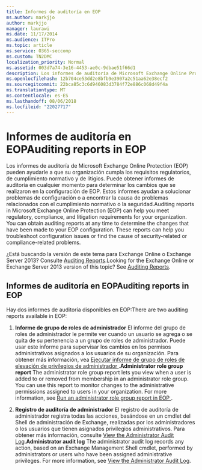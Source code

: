 ```yaml
---
title: Informes de auditoría en EOP
ms.author: markjjo
author: markjjo
manager: laurawi
ms.date: 11/17/2014
ms.audience: ITPro
ms.topic: article
ms.service: O365-seccomp
ms.custom: TN2DMC
localization_priority: Normal
ms.assetid: 003d7a74-3e16-4453-ae0c-9dbae51f66d1
description: Los informes de auditoría de Microsoft Exchange Online Protection (EOP) pueden ayudarle a que su organización cumpla los requisitos regulatorios, de cumplimiento normativo y de litigios. Puede obtener informes de auditoría en cualquier momento para determinar los cambios que se realizaron en la configuración de EOP. Estos informes ayudan a solucionar problemas de configuración o a encontrar la causa de problemas relacionados con el cumplimiento normativo o la seguridad.
ms.openlocfilehash: 12b704ce53dd2e8bfb9e3907a2c51aa62e38ecf2
ms.sourcegitcommit: 22bca85c3c6d946083d3784f72e886c068d49f4a
ms.translationtype: MT
ms.contentlocale: es-ES
ms.lasthandoff: 08/06/2018
ms.locfileid: "22027717"
---
```

# <a name="auditing-reports-in-eop"></a><span data-ttu-id="9b181-105">Informes de auditoría en EOP</span><span class="sxs-lookup"><span data-stu-id="9b181-105">Auditing reports in EOP</span></span>

<span data-ttu-id="9b181-p102">Los informes de auditoría de Microsoft Exchange Online Protection (EOP) pueden ayudarle a que su organización cumpla los requisitos regulatorios, de cumplimiento normativo y de litigios. Puede obtener informes de auditoría en cualquier momento para determinar los cambios que se realizaron en la configuración de EOP. Estos informes ayudan a solucionar problemas de configuración o a encontrar la causa de problemas relacionados con el cumplimiento normativo o la seguridad.</span><span class="sxs-lookup"><span data-stu-id="9b181-p102">Auditing reports in Microsoft Exchange Online Protection (EOP) can help you meet regulatory, compliance, and litigation requirements for your organization. You can obtain auditing reports at any time to determine the changes that have been made to your EOP configuration. These reports can help you troubleshoot configuration issues or find the cause of security-related or compliance-related problems.</span></span>
  
<span data-ttu-id="9b181-p103">¿Está buscando la versión de este tema para Exchange Online o Exchange Server 2013? Consulte [Auditing Reports](http://technet.microsoft.com/library/2b3e1529-1677-4564-be0b-ce22757ddc0d.aspx).</span><span class="sxs-lookup"><span data-stu-id="9b181-p103">Looking for the Exchange Online or Exchange Server 2013 version of this topic? See [Auditing Reports](http://technet.microsoft.com/library/2b3e1529-1677-4564-be0b-ce22757ddc0d.aspx).</span></span>
  
## <a name="auditing-reports-in-eop"></a><span data-ttu-id="9b181-111">Informes de auditoría en EOP</span><span class="sxs-lookup"><span data-stu-id="9b181-111">Auditing reports in EOP</span></span>

<span data-ttu-id="9b181-112">Hay dos informes de auditoría disponibles en EOP:</span><span class="sxs-lookup"><span data-stu-id="9b181-112">There are two auditing reports available in EOP:</span></span>
  
1. <span data-ttu-id="9b181-p104">**Informe de grupo de roles de administrador** El informe del grupo de roles de administrador le permite ver cuando un usuario se agrega o se quita de su pertenencia a un grupo de roles de administrador. Puede usar este informe para supervisar los cambios en los permisos administrativos asignados a los usuarios de su organización. Para obtener más información, vea [Ejecutar informe de grupo de roles de elevación de privilegios de administrador ](run-an-administrator-role-group-report-in-eop-eop.md).</span><span class="sxs-lookup"><span data-stu-id="9b181-p104">**Administrator role group report** The administrator role group report lets you view when a user is added to or removed from membership in an administrator role group. You can use this report to monitor changes to the administrative permissions assigned to users in your organization. For more information, see [Run an administrator role group report in EOP ](run-an-administrator-role-group-report-in-eop-eop.md).</span></span>
    
2. <span data-ttu-id="9b181-p105">**Registro de auditoría de administrador** El registro de auditoría de administrador registra todas las acciones, basándose en un cmdlet del Shell de administración de Exchange, realizadas por los administradores o los usuarios que tienen asignados privilegios administrativos. Para obtener más información, consulte [View the Administrator Audit Log](http://technet.microsoft.com/library/5c62072a-556d-4fea-9973-d668c6b9fd57.aspx).</span><span class="sxs-lookup"><span data-stu-id="9b181-p105">**Administrator audit log** The administrator audit log records any action, based on an Exchange Management Shell cmdlet, performed by administrators or users who have been assigned administrative privileges. For more information, see [View the Administrator Audit Log](http://technet.microsoft.com/library/5c62072a-556d-4fea-9973-d668c6b9fd57.aspx).</span></span>
    

